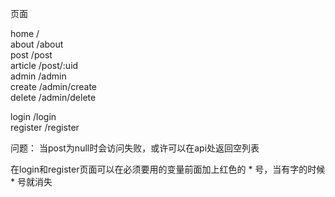 页面

home /  
about /about  
post /post  
    article /post/:uid  
admin /admin  
    create /admin/create  
    delete /admin/delete  

login /login  
register /register


问题：
当post为null时会访问失败，或许可以在api处返回空列表

在login和register页面可以在必须要用的变量前面加上红色的 * 号，当有字的时候 * 号就消失